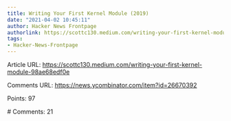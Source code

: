 ```yaml
---
title: Writing Your First Kernel Module (2019)
date: "2021-04-02 10:45:11"
author: Hacker News Frontpage
authorlink: https://scottc130.medium.com/writing-your-first-kernel-module-98ae68edf0e
tags:
- Hacker-News-Frontpage
---
```


<p>Article URL: <a href="https://scottc130.medium.com/writing-your-first-kernel-module-98ae68edf0e">https://scottc130.medium.com/writing-your-first-kernel-module-98ae68edf0e</a></p>
<p>Comments URL: <a href="https://news.ycombinator.com/item?id=26670392">https://news.ycombinator.com/item?id=26670392</a></p>
<p>Points: 97</p>
<p># Comments: 21</p>
